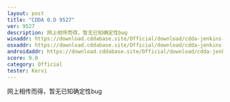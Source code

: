 ```yaml
---
layout: post
title: "CDDA 0.D 9527"
ver: 9527
description: 网上相传而得，暂无已知确定性bug
winaddr: https://download.cddabase.site/Official/download/cdda-jenkins-b9527/cataclysmdda-0.D-Windows_x64-Tiles-9527.zip
osxaddr: https://download.cddabase.site/Official/download/cdda-jenkins-b9527/Cataclysm-0.D-OSX-Tiles-9527.dmg
androidaddr: https://download.cddabase.site/Official/download/cdda-jenkins-b9527/cataclysmdda-0.D-9527.apk
score: 9.0
category: Official
tester: Kervi
---
```

网上相传而得，暂无已知确定性bug